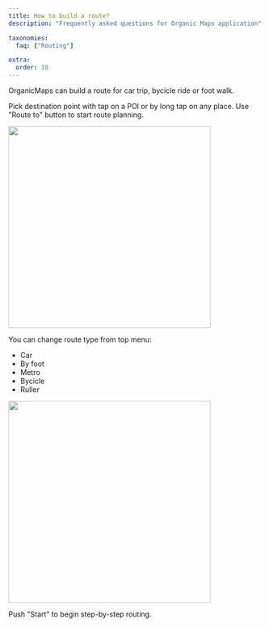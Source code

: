 ```yaml
---
title: How to build a route?
description: "Frequently asked questions for Organic Maps application"

taxonomies:
  faq: ["Routing"]

extra:
  order: 10
---
```


OrganicMaps can build a route for car trip, bycicle ride or foot walk.

Pick destination point with tap on a POI or by long tap on any place. Use "Route to" button to start route planning.

<img src="/images/faq/faq-routing-button-route-to.jpg" width="400px"/>


You can change route type from top menu:
* Car
* By foot
* Metro
* Bycicle
* Ruller

<img src="/images/faq/faq-routing-type.jpg" width="400px"/>

Push "Start" to begin step-by-step routing.
